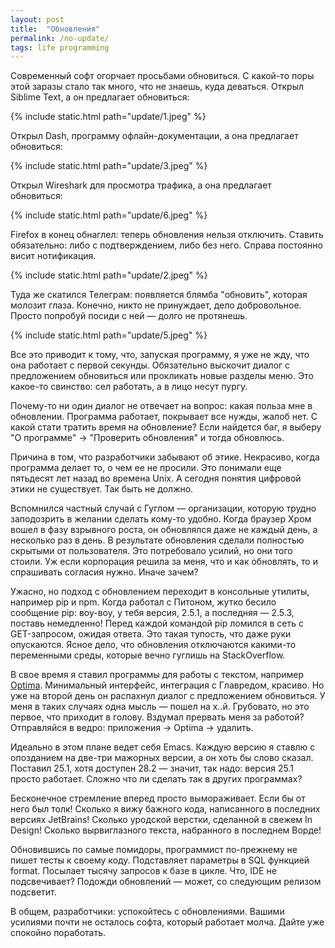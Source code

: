 ```yaml
---
layout: post
title:  "Обновления"
permalink: /no-update/
tags: life programming
---
```


Современный софт огорчает просьбами обновиться. С какой-то поры этой заразы стало так много, что не знаешь, куда деваться. Открыл Siblime Text, а он предлагает обновиться:

{% include static.html path="update/1.jpeg" %}

Открыл Dash, программу офлайн-документации, а она предлагает обновиться:

{% include static.html path="update/3.jpeg" %}

Открыл Wireshark для просмотра трафика, а она предлагает обновиться:

{% include static.html path="update/6.jpeg" %}

Firefox в конец обнаглел: теперь обновления нельзя отключить. Ставить обязательно: либо с подтверждением, либо без него. Справа постоянно висит нотификация.

{% include static.html path="update/2.jpeg" %}

Туда же скатился Телеграм: появляется блямба "обновить", которая молозит глаза. Конечно, никто не принуждает, дело добровольное. Просто попробуй посиди с ней — долго не протянешь.

{% include static.html path="update/5.jpeg" %}

Все это приводит к тому, что, запуская программу, я уже не жду, что она работает с первой секунды. Обязательно выскочит диалог с предложением обновиться или прокликать новые разделы меню. Это какое-то свинство: сел работать, а в лицо несут пургу.

Почему-то ни один диалог не отвечает на вопрос: какая польза мне в обновлении. Программа работает, покрывает все нужды, жалоб нет. С какой стати тратить время на обновление? Если найдется баг, я выберу "О программе" -> "Проверить обновления" и тогда обновлюсь.

Причина в том, что разработчики забывают об этике. Некрасиво, когда программа делает то, о чем ее не просили. Это понимали еще пятьдесят лет назад во времена Unix. А сегодня понятия цифровой этики не существует. Так быть не должно.

Вспомнился частный случай с Гуглом — организации, которую трудно заподозрить в желании сделать кому-то удобно. Когда браузер Хром вошел в фазу взрывного роста, он обновлялся даже не каждый день, а несколько раз в день. В результате обновления сделали полностью скрытыми от пользователя. Это потребовало усилий, но они того стоили. Уж если корпорация решила за меня, что и как обновлять, то и спрашивать согласия нужно. Иначе зачем?

Ужасно, но подход с обновлением переходит в консольные утилиты, например pip и npm. Когда работал с Питоном, жутко бесило сообщение pip: воу-воу, у тебя версия, 2.5.1, а последняя — 2.5.3, поставь немедленно! Перед каждой командой pip ломился в сеть с GET-запросом, ожидая ответа. Это такая тупость, что даже руки опускаются. Ясное дело, что обновления отключаются какими-то переменными среды, которые вечно гуглишь на StackOverflow.

[optima]: https://getoptima.ru/

В свое время я ставил программы для работы с текстом, например [Optima][optima]. Минимальный интерфейс, интеграция с Главредом, красиво. Но уже на второй день он распахнул диалог с предложением обновиться. У меня в таких случаях одна мысль — пошел на х..й. Грубовато, но это первое, что приходит в голову. Вздумал прервать меня за работой? Отправляйся в ведро: приложения &rarr; Optima &rarr; удалить.

Идеально в этом плане ведет себя Emacs. Каждую версию я ставлю с опозданием на две-три мажорных версии, а он хоть бы слово сказал. Поставил 25.1, хотя доступен 28.2 — значит, так надо: версия 25.1 просто работает. Сложно что ли сделать так в других программах?

Бесконечное стремление вперед просто вымораживает. Если бы от него был толк! Сколько я вижу бажного кода, написанного в последних версиях JetBrains! Сколько уродской верстки, сделанной в свежем In Design! Сколько вырвиглазного текста, набранного в последнем Ворде!

Обновившись по самые помидоры, программист по-прежнему не пишет тесты к своему коду. Подставляет параметры в SQL функцией format. Посылает тысячу запросов к базе в цикле. Что, IDE не подсвечивает? Подожди обновлений — может, со следующим релизом подсветит.

В общем, разработчики: успокойтесь с обновлениями. Вашими усилиями почти не осталось софта, который работает молча. Дайте уже спокойно поработать.
